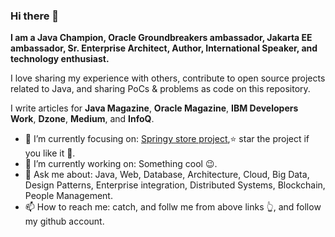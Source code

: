 ### Hi there 👋
<!-- 
![Twitter URL](https://img.shields.io/twitter/url?color=white&label=follow%20on%20Twitter&logo=twitter&logoColor=white&style=for-the-badge&url=https%3A%2F%2Ftwitter.com%2F_tamanm) ![LinkedIn URL](https://img.shields.io/twitter/url?color=white&label=con%20on%20linkedin&logo=linkedin&logoColor=white&style=for-the-badge&url=https%3A%2F%2Fwww.linkedin.com%2Fin%2Fmohamedtaman) ![FACEBOOK URL](https://img.shields.io/twitter/url?color=white&label=con%20on%20Facebook&logo=facebook&logoColor=white&style=for-the-badge&url=https%3A%2F%2Fwww.facebook.com%2Fmohamed.m.taman.7) ![Instagram URL](https://img.shields.io/twitter/url?color=white&label=con%20on%20instagram&logo=instagram&logoColor=white&style=for-the-badge&url=https%3A%2F%2Fwww.instagram.com%2Fm.m.taman%2F)
-->
**I am a Java Champion, Oracle Groundbreakers ambassador, Jakarta EE ambassador, Sr. Enterprise Architect, Author, International Speaker, and technology enthusiast.**

I love sharing my experience with others, contribute to open source projects related to Java, and sharing PoCs & problems as code on this repository.

I write articles for **Java Magazine**, **Oracle Magazine**, **IBM Developers Work**, **Dzone**, **Medium**, and **InfoQ**.

- 🎯 I’m currently focusing on: [Springy store project](https://github.com/mohamed-taman/Springy-Store-Microservices),⭐️ star the project if you like it 🤩.
- 🔭 I’m currently working on: Something cool 😉.
- 💬 Ask me about: Java, Web, Database, Architecture, Cloud, Big Data, Design Patterns, Enterprise integration, Distributed Systems, Blockchain, People Management.
- 📫 How to reach me: catch, and follw me from above links 👆, and follow my github account.

<!--
**mohamed-taman/mohamed-taman** is a ✨ _special_ ✨ repository because its `README.md` (this file) appears on your GitHub profile.

Here are some ideas to get you started:

- 🔭 I’m currently working on ...
- 🌱 I’m currently learning ...
- 👯 I’m looking to collaborate on ...
- 🤔 I’m looking for help with ...
- 💬 Ask me about ...
- 📫 How to reach me: ...
- 😄 Pronouns: ...
- ⚡ Fun fact: ...
-->
